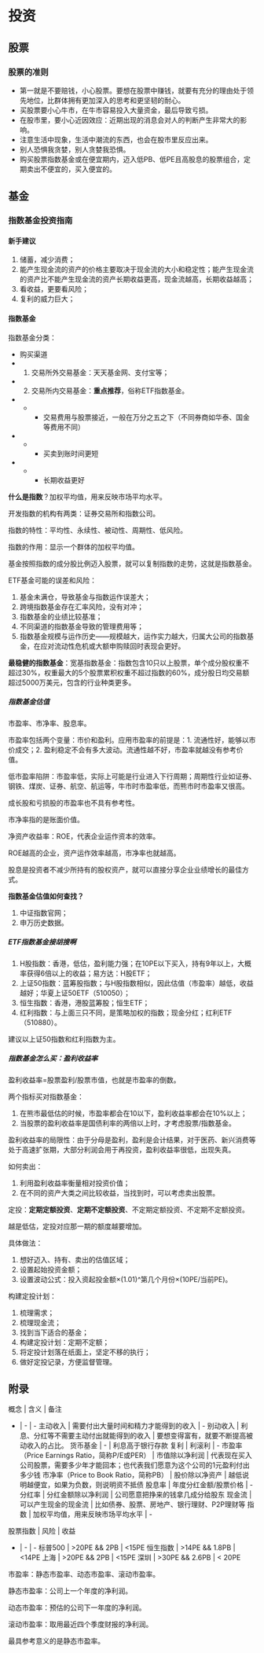 # 投资
## 股票
### 股票的准则
* 第一就是不要赔钱，小心股票。要想在股票中赚钱，就要有充分的理由处于领先地位，比群体拥有更加深入的思考和更坚韧的耐心。  
* 买股票要小心牛市，在牛市容易投入大量资金，最后导致亏损。  
* 在股市里，要小心近因效应：近期出现的消息会对人的判断产生非常大的影响。  
* 注意生活中现象，生活中潮流的东西，也会在股市里反应出来。  
* 别人恐惧我贪婪，别人贪婪我恐惧。  
* 购买股票指数基金或在便宜期内，迈入低PB、低PE且高股息的股票组合，定期卖出不便宜的，买入便宜的。  
## 基金
### 指数基金投资指南
#### 新手建议
1. 储蓄，减少消费；
2. 能产生现金流的资产的价格主要取决于现金流的大小和稳定性；能产生现金流的资产比不能产生现金流的资产长期收益更高，现金流越高，长期收益越高；
3. 看收益，更要看风险；
4. 复利的威力巨大；

#### 指数基金
指数基金分类：
* 购买渠道
* 1. 交易所外交易基金：天天基金网、支付宝等；
* 2. 交易所内交易基金：**重点推荐**，俗称ETF指数基金。
* * * 交易费用与股票接近，一般在万分之五之下（不同券商如华泰、国金等费用不同）
* * * 买卖到账时间更短
* * * 长期收益更好

**什么是指数**？加权平均值，用来反映市场平均水平。

开发指数的机构有两类：证券交易所和指数公司。

指数的特性：平均性、永续性、被动性、周期性、低风险。

指数的作用：显示一个群体的加权平均值。

基金按照指数的成分股比例迈入股票，就可以复制指数的走势，这就是指数基金。

ETF基金可能的误差和风险：
1. 基金未满仓，导致基金与指数运作误差大；
2. 跨境指数基金存在汇率风险，没有对冲；
3. 指数基金的业绩比较基准；
4. 不同渠道的指数基金导致的管理费用等；
5. 指数基金规模与运作历史——规模越大，运作实力越大，归属大公司的指数基金，在应对流动性危机或大额申购赎回时表现会更好。

**最稳健的指数基金**：宽基指数基金：指数包含10只以上股票，单个成分股权重不超过30%，权重最大的5个股票累积权重不超过指数的60%，成分股日均交易额超过5000万美元，包含的行业种类更多。

##### 指数基金估值
市盈率、市净率、股息率。

市盈率包括两个变量：市价和盈利。应用市盈率的前提是：1. 流通性好，能够以市价成交；2. 盈利稳定不会有多大波动。流通性越不好，市盈率就越没有参考价值。

低市盈率陷阱：市盈率低，实际上可能是行业进入下行周期；周期性行业如证券、钢铁、煤炭、证券、航空、航运等，牛市时市盈率低，而熊市时市盈率又很高。

成长股和亏损股的市盈率也不具有参考性。

市净率指的是账面价值。

净资产收益率：ROE，代表企业运作资本的效率。

ROE越高的企业，资产运作效率越高，市净率也就越高。

股息是投资者不减少所持有的股权资产，就可以直接分享企业业绩增长的最佳方式。

**指数基金估值如何查找？**
1. 中证指数官网；
2. 申万历史数据。

##### ETF指数基金接胡搜啊
1. H股指数：香港，低估，盈利能力强；在10PE以下买入，持有9年以上，大概率获得6倍以上的收益；易方达：H股ETF；
2. 上证50指数：蓝筹股指数；与H股指数相似，因此估值（市盈率）越低，收益越好；华夏上证50ETF（510050）；
3. 恒生指数：香港，港股蓝筹股；恒生ETF；
4. 红利指数：与上面三只不同，是策略加权的指数；现金分红；红利ETF（510880）。

建议以上证50指数和红利指数为主。

##### 指数基金怎么买：盈利收益率
盈利收益率=股票盈利/股票市值，也就是市盈率的倒数。

两个指标买对指数基金：
1. 在熊市最低估的时候，市盈率都会在10以下，盈利收益率都会在10%以上；
2. 当股票的盈利收益率是国债利率的两倍以上时，才考虑股票/指数基金。

盈利收益率的局限性：由于分母是盈利，盈利是会计结果，对于医药、新兴消费等处于高速扩张期，大部分利润会用于再投资，盈利收益率很低，出现失真。

如何卖出：
1. 利用盈利收益率衡量相对投资价值；
2. 在不同的资产大类之间比较收益，当找到时，可以考虑卖出股票。

定投：**定期定额投资**、**定期不定额投资**、不定期定额投资、不定期不定额投资。

越是低估，定投对应那一期的额度越要增加。

具体做法：
1. 想好迈入、持有、卖出的估值区域；
2. 设置起始投资金额；
3. 设置波动公式：投入资起投金额×(1.01)^第几个月份×(10PE/当前PE)。

构建定投计划：
1. 梳理需求；
2. 梳理现金流；
3. 找到当下适合的基金；
4. 构建定投计划：定期不定额；
5. 将定投计划落在纸面上，坚定不移的执行；
6. 做好定投记录，方便监督管理。
## 附录
概念 | 含义 | 备注
- | - | -
主动收入 | 需要付出大量时间和精力才能得到的收入 | -
别动收入 | 利息、分红等不需要主动付出就能得到的收入 | 要想变得富有，就要不断提高被动收入的占比。
货币基金 | - | 利息高于银行存款
复利 | 利滚利 | -
市盈率（Price Earnings Ratio，简称P/E或PER） | 市值除以净利润 | 代表现在买入公司股票，需要多少年才能回本；也代表我们愿意为这个公司的1元盈利付出多少钱
市净率（Price to Book Ratio，简称PB） | 股价除以净资产 | 越低说明越便宜，如果为负数，则说明资不抵债
股息率 | 年度分红金额/股票价格 | -
分红率 | 分红金额除以净利润 | 公司愿意把挣来的钱拿几成分给股东
现金流 | 可以产生现金的现金流 | 比如债券、股票、房地产、银行理财、P2P理财等
指数 | 加权平均值，用来反映市场平均水平 | -

股票指数 | 风险 | 收益
- | - | - 
标普500 | >20PE && 2PB | <15PE
恒生指数 | >14PE && 1.8PB | <14PE
上海 | >20PE && 2PB | <15PE
深圳 | >30PE && 2.6PB  | < 20PE

市盈率：静态市盈率、动态市盈率、滚动市盈率。

静态市盈率：公司上一个年度的净利润。

动态市盈率：预估的公司下一年度的净利润。

滚动市盈率：取用最近四个季度财报的净利润。

最具参考意义的是静态市盈率。